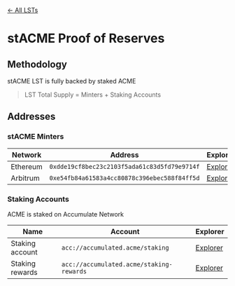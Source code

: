 [← All LSTs](../README.md)
# stACME Proof of Reserves

## Methodology
stACME LST is fully backed by staked ACME
> LST Total Supply = Minters + Staking Accounts

## Addresses

### stACME Minters
| Network | Address | Explorer |
| -- | -- | -- |
| Ethereum | `0xdde19cf8bec23c2103f5ada61c83d5fd79e9714f` | [Explorer](https://etherscan.io/address/0xdde19cf8bec23c2103f5ada61c83d5fd79e9714f) |
| Arbitrum | `0xe54fb84a61583a4cc80878c396ebec588f84ff5d` | [Explorer](https://arbiscan.io/address/0xe54fb84a61583a4cc80878c396ebec588f84ff5d) |

### Staking Accounts
ACME is staked on Accumulate Network

| Name | Account | Explorer |
| -- | -- | -- |
| Staking account | `acc://accumulated.acme/staking` | [Explorer](https://explorer.accumulatenetwork.io/acc/accumulated.acme/staking) |
| Staking rewards | `acc://accumulated.acme/staking-rewards` | [Explorer](https://explorer.accumulatenetwork.io/acc/accumulated.acme/staking-rewards) |